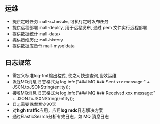 ## 运维
* 提供定时任务 mall-schedule, 可执行定时发布任务  
* 提供远程部署 mall-deploy, 用于远程发布, 通过 pem 文件实行远程部署
* 提供数据统计 mall-datax 
* 提供运维历史 mall-history
* 提供数据库备份 mall-mysqldata

## 日志规范
* 需定义标准log-fmt输出格式, 使之可快速查询,高效运维
* 发送MQ消息 日志格式为  log.info("### MQ ### Sent xxx message:" + JSON.toJSONString(entity));
* 接收MQ消息 日志格式为  log.info("### MQ ### Received xxx message:" + JSON.toJSONString(entity));
* 日志需要保留至少90天
* 对**high traffic**应用，应用**log mdc**日志解决方案
* 通过ElasticSearch分析有效日志，如 MQ 消息日志
